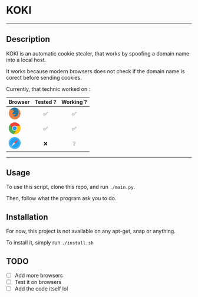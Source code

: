 # KOKI

---

## Description

KOKI is an automatic cookie stealer, that works by spoofing a domain name into a local host.

It works because modern browsers does not check if the domain name is corect before sending cookies.

Currently, that technic worked on :

| Browser | Tested ? | Working ? |
|---------|:--------:|:---------:|
|![Firefox](./images/firefox.png)|✅          |✅          |
|![Chrome](./images/chrome.png)|✅         |✅          |
|![Safari](./images/safari.png)|❌         |❔          |

---

## Usage

To use this script, clone this repo, and run `./main.py`.

Then, follow what the program ask you to do.

## Installation

For now, this project is not available on any apt-get, snap or anything.

To install it, simply run `./install.sh`

## TODO

- [ ] Add more browsers
- [ ] Test it on browsers
- [ ] Add the code itself lol